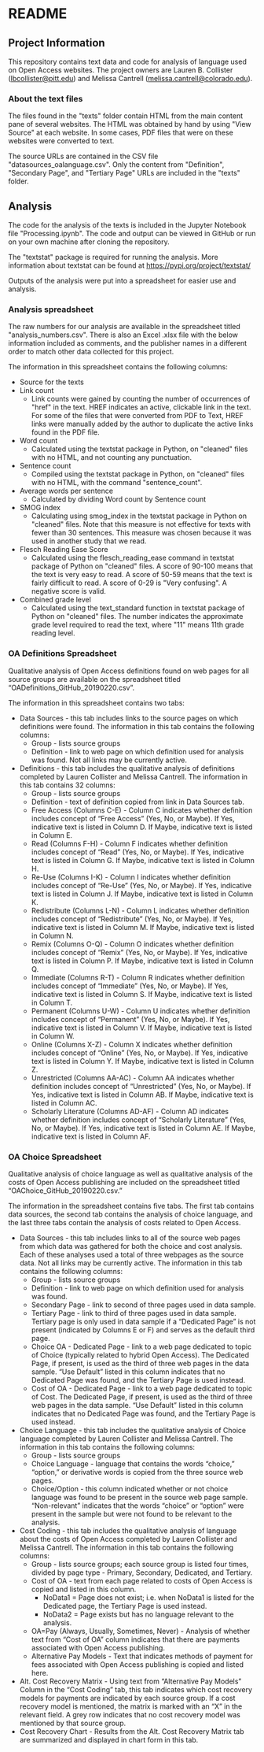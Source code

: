 # README

## Project Information	

This repository contains text data and code for analysis of language used on Open Access websites. The project owners are Lauren B. Collister (lbcollister@pitt.edu) and Melissa Cantrell (melissa.cantrell@colorado.edu). 

### About the text files

The files found in the "texts" folder contain HTML from the main content pane of several websites. The HTML was obtained by hand by using "View Source" at each website. In some cases, PDF files that were on these websites were converted to text. 

The source URLs are contained in the CSV file "datasources_oalanguage.csv". Only the content from  "Definition", "Secondary Page", and "Tertiary Page" URLs are included in the "texts" folder. 

## Analysis 

The code for the analysis of the texts is included in the Jupyter Notebook file "Processing.ipynb". The code and output can be viewed in GitHub or run on your own machine after cloning the repository. 

The "textstat" package is required for running the analysis. More information about textstat can be found at https://pypi.org/project/textstat/ 

Outputs of the analysis were put into a spreadsheet for easier use and analysis. 

### Analysis spreadsheet

The raw numbers for our analysis are available in the spreadsheet titled "analysis_numbers.csv". There is also an Excel .xlsx file with the below information included as comments, and the publisher names in a different order to match other data collected for this project. 

The information in this spreadsheet contains the following columns: 
* Source for the texts 
* Link count 
	* Link counts were gained by counting the number of occurrences of "href" in the text. HREF indicates an active, clickable link in the text. For some of the files that were converted from PDF to Text, HREF links were manually added by the author to duplicate the active links found in the PDF file.
* Word count
	* Calculated using the textstat package in Python, on "cleaned" files with no HTML, and not counting any punctuation.
* Sentence count
	* Compiled using the textstat package in Python, on "cleaned" files with no HTML, with the command "sentence_count".
* Average words per sentence
	* Calculated by dividing Word count by Sentence count
* SMOG index
	* Calculating using smog_index in the textstat package in Python on "cleaned" files. Note that this measure is not effective for texts with fewer than 30 sentences. This measure was chosen because it was used in another study that we read.
* Flesch Reading Ease Score
	* Calculated using the flesch_reading_ease command in textstat package of Python on "cleaned" files. A score of 90-100 means that the text is very easy to read. A score of 50-59 means that the text is fairly difficult to read. A score of 0-29 is "Very confusing". A negative score is valid.
* Combined grade level
	* Calculated using the text_standard function in textstat package of Python on "cleaned" files. The number indicates the approximate grade level required to read the text, where "11" means 11th grade reading level.

### OA Definitions Spreadsheet

Qualitative analysis of Open Access definitions found on web pages for all source groups are available on the spreadsheet titled “OADefinitions_GitHub_20190220.csv”.

The information in this spreadsheet contains two tabs:

*  Data Sources - this tab includes links to the source pages on which definitions were found. The information in this tab contains the following columns:
	* Group - lists source groups
	*  Definition - link to web page on which definition used for analysis was found. Not all links may be currently active.
*  Definitions - this tab includes the qualitative analysis of definitions completed by Lauren Collister and Melissa Cantrell. The information in this tab contains 32 columns:
	*  Group - lists source groups
	*  Definition - text of definition copied from link in Data Sources tab.
	*  Free Access (Columns C-E) - Column C indicates whether definition includes concept of “Free Access” (Yes, No, or Maybe). If Yes, indicative text is listed in Column D. If Maybe, indicative text is listed in Column E.
	*  Read (Columns F-H) - Column F indicates whether definition includes concept of “Read” (Yes, No, or Maybe). If Yes, indicative text is listed in Column G. If Maybe, indicative text is listed in Column H.
	*  Re-Use (Columns I-K) - Column I indicates whether definition includes concept of “Re-Use” (Yes, No, or Maybe). If Yes, indicative text is listed in Column J. If Maybe, indicative text is listed in Column K.
	*  Redistribute (Columns L-N) - Column L indicates whether definition includes concept of “Redistribute” (Yes, No, or Maybe). If Yes, indicative text is listed in Column M. If Maybe, indicative text is listed in Column N.
	*  Remix (Columns O-Q) - Column O indicates whether definition includes concept of “Remix” (Yes, No, or Maybe). If Yes, indicative text is listed in Column P. If Maybe, indicative text is listed in Column Q.
	*  Immediate (Columns R-T) - Column R indicates whether definition includes concept of “Immediate” (Yes, No, or Maybe). If Yes, indicative text is listed in Column S. If Maybe, indicative text is listed in Column T.
	*  Permanent (Columns U-W) - Column U indicates whether definition includes concept of “Permanent” (Yes, No, or Maybe). If Yes, indicative text is listed in Column V. If Maybe, indicative text is listed in Column W.
	*  Online (Columns X-Z) - Column X indicates whether definition includes concept of “Online” (Yes, No, or Maybe). If Yes, indicative text is listed in Column Y. If Maybe, indicative text is listed in Column Z.
	*  Unrestricted (Columns AA-AC) - Column AA indicates whether definition includes concept of “Unrestricted” (Yes, No, or Maybe). If Yes, indicative text is listed in Column AB. If Maybe, indicative text is listed in Column AC.
	*  Scholarly Literature (Columns AD-AF) - Column AD indicates whether definition includes concept of “Scholarly Literature” (Yes, No, or Maybe). If Yes, indicative text is listed in Column AE. If Maybe, indicative text is listed in Column AF.


###  OA Choice Spreadsheet

Qualitative analysis of choice language as well as qualitative analysis of the costs of Open Access publishing are included on the spreadsheet titled “OAChoice_GitHub_20190220.csv.”

The information in the spreadsheet contains five tabs. The first tab contains data sources, the second tab contains the analysis of choice language, and the last three tabs contain the analysis of costs related to Open Access.

*  Data Sources - this tab includes links to all of the source web pages from which data was gathered for both the choice and cost analysis. Each of these analyses used a total of three webpages as the source data. Not all links may be currently active. The information in this tab contains the following columns:
	*  Group - lists source groups
	*  Definition - link to web page on which definition used for analysis was found.
	*  Secondary Page - link to second of three pages used in data sample. 
	*  Tertiary Page - link to third of three pages used in data sample. Tertiary page is only used in data sample if a “Dedicated Page” is not present (indicated by Columns E or F) and serves as the default third page.
	*  Choice OA - Dedicated Page - link to a web page dedicated to topic of Choice (typically related to hybrid Open Access). The Dedicated Page, if present, is used as the third of three web pages in the data sample. “Use Default” listed in this column indicates that no Dedicated Page was found, and the Tertiary Page is used instead.
	*  Cost of OA - Dedicated Page - link to a web page dedicated to topic of Cost. The Dedicated Page, if present, is used as the third of three web pages in the data sample. “Use Default” listed in this column indicates that no Dedicated Page was found, and the Tertiary Page is used instead.
*  Choice Language - this tab includes the qualitative analysis of Choice language completed by Lauren Collister and Melissa Cantrell. The information in this tab contains the following columns:
	*  Group - lists source groups
	*  Choice Language - language that contains the words “choice,” “option,” or derivative words is copied from the three source web pages.
	*  Choice/Option - this column indicated whether or not choice language was found to be present in the source web page sample. “Non-relevant” indicates that the words “choice” or “option” were present in the sample but were not found to be relevant to the analysis.
*  Cost Coding -  this tab includes the qualitative analysis of language about the costs of Open Access completed by Lauren Collister and Melissa Cantrell. The information in this tab contains the following columns:
	*  Group - lists source groups; each source group is listed four times, divided by page type - Primary, Secondary, Dedicated, and Tertiary.
	*  Cost of OA - text from each page related to costs of Open Access is copied and listed in this column. 
		*  NoData1 = Page does not exist; i.e. when NoData1 is listed for the Dedicated page, the Tertiary Page is used instead.
		*  NoData2 = Page exists but has no language relevant to the analysis.
	*  OA=Pay (Always, Usually, Sometimes, Never) - Analysis of whether text from “Cost of OA” column indicates that there are payments associated with Open Access publishing.
	*  Alternative Pay Models - Text that indicates methods of payment for fees associated with Open Access publishing is copied and listed here.
*  Alt. Cost Recovery Matrix - Using text from “Alternative Pay Models” Column in the “Cost Coding” tab, this tab indicates which cost recovery models for payments are indicated by each source group. If a cost recovery model is mentioned, the matrix is marked with an “X” in the relevant field. A grey row indicates that no cost recovery model was mentioned by that source group.
*  Cost Recovery Chart - Results from the Alt. Cost Recovery Matrix tab are summarized and displayed in chart form in this tab.





